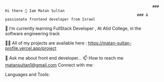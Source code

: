                                                                        ### Hi there 👋 Iam Matan Sultan 
                                                                ### A passionate frontend developer from Israel

<!--
**MatanSultan/MatanSultan** is a ✨ _special_ ✨ repository because its `README.md` (this file) appears on your GitHub profile.

Here are some ideas to get you started:

- 🔭 I’m currently working on ...
- 🌱 I’m currently learning ...
- 👯 I’m looking to collaborate on ...
- 🤔 I’m looking for help with ...
- 💬 Ask me about ...
- 📫 How to reach me: ...
- 😄 Pronouns: ...
- ⚡ Fun fact: ...
-->

🌱 I’m currently learning FullStack Developer , At Atid College, in the software engineering track

👨‍💻 All of my projects are available here : https://matan-sultan-profile.vercel.app/project

💬 Ask me about front end developer...
📫 How to reach me matansultan1@gmail.com
Connect with me:


Languages and Tools:







